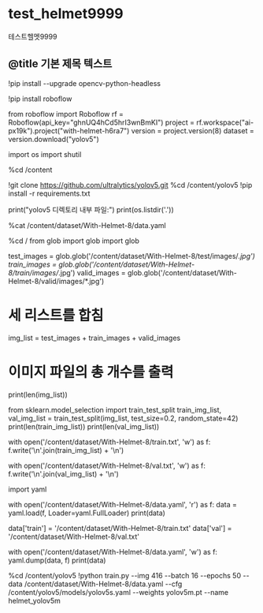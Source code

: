 # test_helmet9999
테스트헬멧9999

## @title 기본 제목 텍스트
!pip install --upgrade opencv-python-headless

!pip install roboflow

from roboflow import Roboflow
rf = Roboflow(api_key="ghnUQ4hCd5hrI3wnBmKI")
project = rf.workspace("ai-px19k").project("with-helmet-h6ra7")
version = project.version(8)
dataset = version.download("yolov5")

import os
import shutil

%cd /content

!git clone https://github.com/ultralytics/yolov5.git
%cd /content/yolov5
!pip install -r requirements.txt

print("yolov5 디렉토리 내부 파일:")
print(os.listdir('.'))


%cat /content/dataset/With-Helmet-8/data.yaml

%cd /
from glob import glob
import glob

test_images = glob.glob('/content/dataset/With-Helmet-8/test/images/*.jpg')
train_images = glob.glob('/content/dataset/With-Helmet-8/train/images/*.jpg')
valid_images = glob.glob('/content/dataset/With-Helmet-8/valid/images/*.jpg')
# 세 리스트를 합침
img_list = test_images + train_images + valid_images
# 이미지 파일의 총 개수를 출력
print(len(img_list))

from sklearn.model_selection import train_test_split
train_img_list, val_img_list = train_test_split(img_list, test_size=0.2, random_state=42)
print(len(train_img_list))
print(len(val_img_list))

with open('/content/dataset/With-Helmet-8/train.txt', 'w') as f:
  f.write('\n'.join(train_img_list) + '\n')

with open('/content/dataset/With-Helmet-8/val.txt', 'w') as f:
  f.write('\n'.join(val_img_list) + '\n')

import yaml

with open('/content/dataset/With-Helmet-8/data.yaml', 'r') as f:
    data = yaml.load(f, Loader=yaml.FullLoader)
print(data)

data['train'] = '/content/dataset/With-Helmet-8/train.txt'
data['val'] = '/content/dataset/With-Helmet-8/val.txt'

with open('/content/dataset/With-Helmet-8/data.yaml', 'w') as f:
  yaml.dump(data, f)
print(data)

%cd /content/yolov5
!python train.py --img 416 --batch 16 --epochs 50 --data /content/dataset/With-Helmet-8/data.yaml --cfg /content/yolov5/models/yolov5s.yaml --weights yolov5m.pt --name helmet_yolov5m
